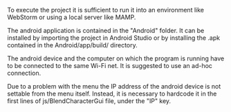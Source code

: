 To execute the project it is sufficient to run it into an environment like WebStorm or using a local server like MAMP.

The android application is contained in the "Android" folder. It can be installed by importing the project in Android
Studio or by installing the .apk contained in the Android/app/build/ directory.

The android device and the computer on which the program is running have to be connected to the same Wi-Fi net. It is
suggested to use an ad-hoc connection.

Due to a problem with the menu the IP address of the android device is not settable from the menu itself. Instead, it is
necessary to hardcode it in the first lines of js/BlendCharacterGui file, under the "IP" key.